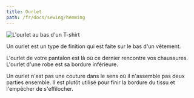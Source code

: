 ```yaml
---
title: Ourlet
path: /fr/docs/sewing/hemming
---
```


![L'ourlet au bas d'un T-shirt](coverlock-hem.jpg)

Un ourlet est un type de finition qui est faite sur le bas d'un vêtement.

L'ourlet de votre pantalon est là où ce dernier rencontre vos chaussures. L'ourlet d'une robe est sa bordure inférieure.

Un ourlet n'est pas une couture dans le sens où il n'assemble pas deux parties ensemble. Il est plutôt utilisé pour finir la bordure du tissu et l'empêcher de s'effilocher.
